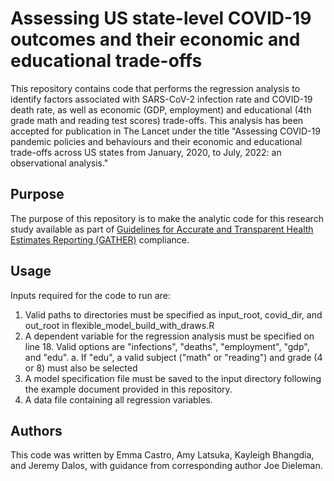 # Assessing US state-level COVID-19 outcomes and their economic and educational trade-offs
This repository contains code that performs the regression analysis to identify factors associated with SARS-CoV-2 infection rate and COVID-19 death rate, as well as economic (GDP, employment) and educational (4th grade math and reading test scores) trade-offs. This analysis has been accepted for publication in The Lancet under the title "Assessing COVID-19 pandemic policies and behaviours and their economic and educational trade-offs across US states from January, 2020, to July, 2022: an observational analysis."

## Purpose
The purpose of this repository is to make the analytic code for this research study available as part of [Guidelines for Accurate and Transparent Health Estimates Reporting (GATHER)](http://gather-statement.org/) compliance.

## Usage
Inputs required for the code to run are:
1. Valid paths to directories must be specified as input_root, covid_dir, and out_root in flexible_model_build_with_draws.R
2. A dependent variable for the regression analysis must be specified on line 18. Valid options are "infections", "deaths", "employment", "gdp", and "edu".
	a. If "edu", a valid subject ("math" or "reading") and grade (4 or 8) must also be selected
3. A model specification file must be saved to the input directory following the example document provided in this repository. 
4. A data file containing all regression variables.

## Authors
This code was written by Emma Castro, Amy Latsuka, Kayleigh Bhangdia, and Jeremy Dalos, with guidance from corresponding author Joe Dieleman.